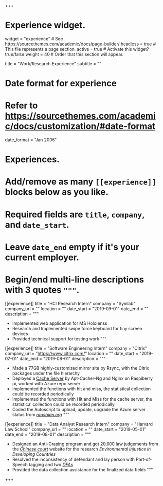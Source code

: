 +++
# Experience widget.
widget = "experience"  # See https://sourcethemes.com/academic/docs/page-builder/
headless = true  # This file represents a page section.
active = true  # Activate this widget? true/false
weight = 40  # Order that this section will appear.

title = "Work/Research Experience"
subtitle = ""

# Date format for experience
#   Refer to https://sourcethemes.com/academic/docs/customization/#date-format
date_format = "Jan 2006"

# Experiences.
#   Add/remove as many `[[experience]]` blocks below as you like.
#   Required fields are `title`, `company`, and `date_start`.
#   Leave `date_end` empty if it's your current employer.
#   Begin/end multi-line descriptions with 3 quotes `"""`.
[[experience]]
  title = "HCI Research Intern"
  company = "Symlab"
  company_url = ""
  location = ""
  date_start = "2019-09-01"
  date_end = ""
  description = """
  * Implemented web application for MS Hololenss
  * Research and Implemented swipe force keyboard for tiny screen devices
  * Provided technical support for testing work
  """

[[experience]]
  title = "Software Engineering Intern"
  company = "Citrix"
  company_url = "https://www.citrix.com/"
  location = ""
  date_start = "2019-07-01"
  date_end = "2019-08-01"
  description = """
  * Made a 77GB highly-customized mirror site by Rsync, with the Citrix packages under the file hierarchy
  * Deployed a [Cache Server](https://www.youtube.com/watch?v=slrZdMhYvOg) by Apt-Cacher-Ng and Nginx on Raspiberry pi, worked with Azure repo server
  * Implemented the functions with hit and miss, the statistical collection could be recorded periodically
  * Implemented the functions with Hit and Miss for the cache server, the statistical collection could be recorded periodically
  * Coded the Autoscript to upload, update, upgrade the Azure server status from *[rapsbian.org](https://www.raspbian.org/)*
  """

[[experience]]
  title = "Data Analyst Research Intern"
  company = "Harvard Law School"
  company_url = ""
  location = ""
  date_start = "2019-05-01"
  date_end = "2019-08-01"
  description = """
  * Designed an Anti-Craping program and got 20,000 law judgements from the *[Chinese court](http://wenshu.court.gov.cn/)* website for the research *Environmental Injustice in Developing Countries*
  * Resolved the inconsistency of defendant and lay person with Part-of-Speech tagging and two *[DFAs](https://bravopan.github.io/court_DFAs.jpg)*
  * Provided the data collection assistance for the finalized data fields
  """


+++
